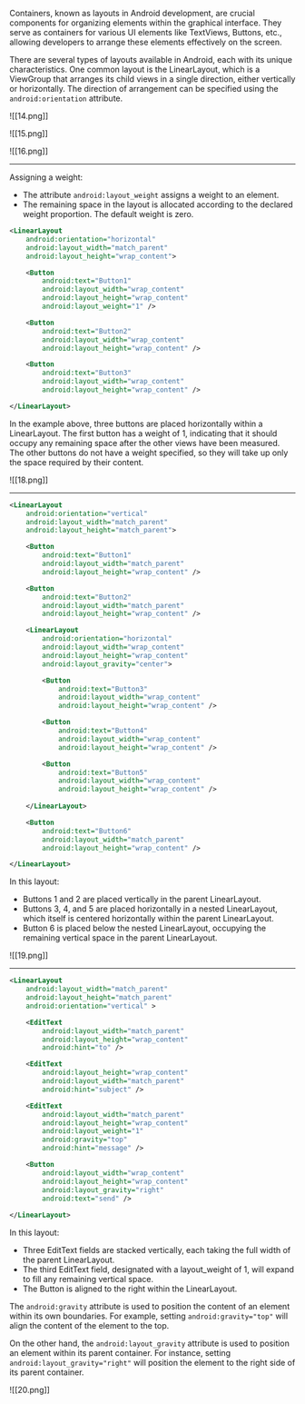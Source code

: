 Containers, known as layouts in Android development, are crucial components for organizing elements within the graphical interface. They serve as containers for various UI elements like TextViews, Buttons, etc., allowing developers to arrange these elements effectively on the screen.

There are several types of layouts available in Android, each with its unique characteristics. One common layout is the LinearLayout, which is a ViewGroup that arranges its child views in a single direction, either vertically or horizontally. The direction of arrangement can be specified using the `android:orientation` attribute.

![[14.png]]

![[15.png]]

![[16.png]]

---

Assigning a weight:

- The attribute `android:layout_weight` assigns a weight to an element.
- The remaining space in the layout is allocated according to the declared weight proportion. The default weight is zero.

```xml
<LinearLayout
    android:orientation="horizontal"
    android:layout_width="match_parent"
    android:layout_height="wrap_content">

    <Button
        android:text="Button1"
        android:layout_width="wrap_content"
        android:layout_height="wrap_content"
        android:layout_weight="1" />

    <Button
        android:text="Button2"
        android:layout_width="wrap_content"
        android:layout_height="wrap_content" />

    <Button
        android:text="Button3"
        android:layout_width="wrap_content"
        android:layout_height="wrap_content" />

</LinearLayout>
```

In the example above, three buttons are placed horizontally within a LinearLayout. The first button has a weight of 1, indicating that it should occupy any remaining space after the other views have been measured. The other buttons do not have a weight specified, so they will take up only the space required by their content.



![[18.png]]



----



```xml
<LinearLayout
    android:orientation="vertical"
    android:layout_width="match_parent"
    android:layout_height="match_parent">

    <Button
        android:text="Button1"
        android:layout_width="match_parent"
        android:layout_height="wrap_content" />

    <Button
        android:text="Button2"
        android:layout_width="match_parent"
        android:layout_height="wrap_content" />

    <LinearLayout
        android:orientation="horizontal"
        android:layout_width="wrap_content"
        android:layout_height="wrap_content"
        android:layout_gravity="center">

        <Button
            android:text="Button3"
            android:layout_width="wrap_content"
            android:layout_height="wrap_content" />

        <Button
            android:text="Button4"
            android:layout_width="wrap_content"
            android:layout_height="wrap_content" />

        <Button
            android:text="Button5"
            android:layout_width="wrap_content"
            android:layout_height="wrap_content" />
            
    </LinearLayout>

    <Button
        android:text="Button6"
        android:layout_width="match_parent"
        android:layout_height="wrap_content" />

</LinearLayout>
```

In this layout:
- Buttons 1 and 2 are placed vertically in the parent LinearLayout.
- Buttons 3, 4, and 5 are placed horizontally in a nested LinearLayout, which itself is centered horizontally within the parent LinearLayout.
- Button 6 is placed below the nested LinearLayout, occupying the remaining vertical space in the parent LinearLayout.



![[19.png]]

----


```xml
<LinearLayout 
    android:layout_width="match_parent"
    android:layout_height="match_parent"
    android:orientation="vertical" >

    <EditText 
        android:layout_width="match_parent"
        android:layout_height="wrap_content"
        android:hint="to" />

    <EditText 
        android:layout_height="wrap_content"
        android:layout_width="match_parent"
        android:hint="subject" />

    <EditText 
        android:layout_width="match_parent"
        android:layout_height="wrap_content"
        android:layout_weight="1"
        android:gravity="top"
        android:hint="message" />

    <Button 
        android:layout_width="wrap_content"
        android:layout_height="wrap_content"
        android:layout_gravity="right"
        android:text="send" />
        
</LinearLayout>
```
In this layout:
- Three EditText fields are stacked vertically, each taking the full width of the parent LinearLayout.
- The third EditText field, designated with a layout_weight of 1, will expand to fill any remaining vertical space.
- The Button is aligned to the right within the LinearLayout.

The `android:gravity` attribute is used to position the content of an element within its own boundaries. For example, setting `android:gravity="top"` will align the content of the element to the top.

On the other hand, the `android:layout_gravity` attribute is used to position an element within its parent container. For instance, setting `android:layout_gravity="right"` will position the element to the right side of its parent container.

![[20.png]]
